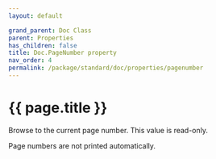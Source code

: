 ```yaml
---
layout: default

grand_parent: Doc Class
parent: Properties
has_children: false
title: Doc.PageNumber property
nav_order: 4
permalink: /package/standard/doc/properties/pagenumber
---
```

# {{ page.title }}


Browse to the current page number. This value is read-only.

Page numbers are not printed automatically.


